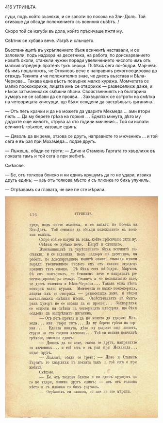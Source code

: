 ﻿416	УТРИНЬТА

луци, подъ който зъзняхж, и се запоти по посока на Зли-Долъ. Той отиваше да обсади положението съ военния съвѣтъ. /

Скоро той се изгуби въ дола, който прѣсичаше пжтя му.

Свѣтнж се хубаво вече. Изгрѣ и слънцето.

Възстанницитѣ въ укрѣплението бѣхѫ всичкитѣ наставали, и се заловили, подъ надзора на десетника, на работа, по доискарванието новитѣ окопи, станжли нужни поради увеличението числото имъ отъ малкия отредецъ пратенъ тукъ снощи. Тѣ бѣхѫ сега по́-бодри. Марчевъ бѣ имъ пошъпнжлъ, че Огняновъ вече е направилъ рекогносцировка до отвждъ Текията и че положително знае, че днесъ възстава и Бѣла-Черкова... Такава една вѣстъ повърнж малко куража. Момчетата се малко поококорихж, лицата имъ се отворихж — развеселихж даже, и нѣкои затънаникахж смѣшни пѣсни. Свойственниятъ на българина хуморъ ие се забави да се прояви.. . Захвърляхж се остроти на смѣтка на четворицата клисурци, що бѣхж осждени да застрѣлььтъ циганина.

— Отъ петь крачки и да не можете да ударите Мехмеда ... ами втори пжть ... Да му берете грѣха на горкия .. . Едната минута, дѣто му дадохте още животъ, струва за сто години мжчения... Той си испати всичкитѣ грѣхове, казваше единъ.

— Дяволъ да ви земе, отзова се другъ, направихте го мжченикъ ... и той сега е въ рая при Мохамеда... подзе другъ.

— Лъжешъ, обади се трети; — Дичо и Стаменъ Гаргата го хвърлихж въ локвата тамъ и той сега е при жебитѣ.

Смѣхове.

— Бе, отъ толкова блиско и ни единъ крушумъ да го не удари, извика другъ единъ; — азъ отъ толкова мѣсто и съ плюнка го бихъ улучилъ.

— Отрѣзвамъ си главата, че вие пе сте мѣрили.

![original](../images/463.jpg)

